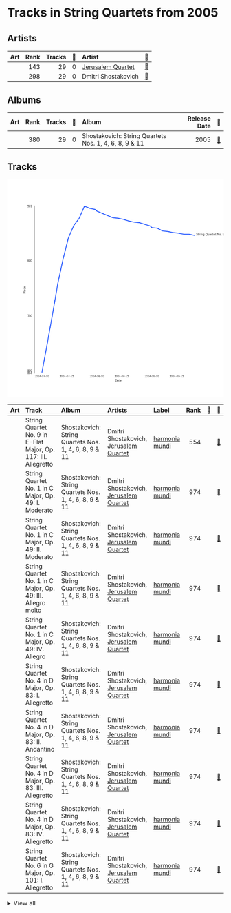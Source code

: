 # Tracks in String Quartets from 2005

## Artists

| Art | Rank | Tracks | 💚 | Artist | 🔗 |
|:---|---:|---:|---:|:---|:---|
| <img src="https://i.scdn.co/image/ab6761610000e5ebe9c2dcd7eb7f1247a61c6f07" alt="" width="50" /> | 143 | 29 | 0 | [Jerusalem Quartet](../../../artists/jerusalem_quartet/overview.md) | [🔗](https://open.spotify.com/artist/7AnE8Jpu1vxLeXcs6OKYHE) |
| <img src="https://i.scdn.co/image/28f745db0a77d0e70db1c0be305f51b3478706aa" alt="" width="50" /> | 298 | 29 | 0 | Dmitri Shostakovich | [🔗](https://open.spotify.com/artist/6s1pCNXcbdtQJlsnM1hRIA) |

## Albums

| Art | Rank | Tracks | 💚 | Album | Release Date | 🔗 |
|:---|---:|---:|---:|:---|---:|:---|
| <img src="https://i.scdn.co/image/ab67616d0000b273ff17a9c684ec4757c8c026b0" alt="" width="50" /> | 380 | 29 | 0 | Shostakovich: String Quartets Nos. 1, 4, 6, 8, 9 & 11 | 2005 | [🔗](https://open.spotify.com/album/4V2YVRjysd08RF0GLRDDK7) |

## Tracks

![Track score ranking over time](../../../images/playlists/string_quartets/2005/tracks_time_series.png)

| Art | Track | Album | Artists | Label | Rank | 💚 | 🔗 |
|:---|:---|:---|:---|:---|---:|:---|:---|
| <img src="https://i.scdn.co/image/ab67616d0000b273ff17a9c684ec4757c8c026b0" alt="" width="50" /> | String Quartet No. 9 in E-Flat Major, Op. 117: III. Allegretto | Shostakovich: String Quartets Nos. 1, 4, 6, 8, 9 & 11 | Dmitri Shostakovich, [Jerusalem Quartet](../../../artists/jerusalem_quartet/overview.md) | [harmonia mundi](../../../labels/harmonia_mundi) | 554 | | [🔗](https://open.spotify.com/track/57vPVZyYD3Cfxlpmqqdgl5) |
| <img src="https://i.scdn.co/image/ab67616d0000b273ff17a9c684ec4757c8c026b0" alt="" width="50" /> | String Quartet No. 1 in C Major, Op. 49: I. Moderato | Shostakovich: String Quartets Nos. 1, 4, 6, 8, 9 & 11 | Dmitri Shostakovich, [Jerusalem Quartet](../../../artists/jerusalem_quartet/overview.md) | [harmonia mundi](../../../labels/harmonia_mundi) | 974 | | [🔗](https://open.spotify.com/track/5VQz0yG8Lzvjj4RCbDLMrJ) |
| <img src="https://i.scdn.co/image/ab67616d0000b273ff17a9c684ec4757c8c026b0" alt="" width="50" /> | String Quartet No. 1 in C Major, Op. 49: II. Moderato | Shostakovich: String Quartets Nos. 1, 4, 6, 8, 9 & 11 | Dmitri Shostakovich, [Jerusalem Quartet](../../../artists/jerusalem_quartet/overview.md) | [harmonia mundi](../../../labels/harmonia_mundi) | 974 | | [🔗](https://open.spotify.com/track/0A5oxICmtISYvCLCKY5BZs) |
| <img src="https://i.scdn.co/image/ab67616d0000b273ff17a9c684ec4757c8c026b0" alt="" width="50" /> | String Quartet No. 1 in C Major, Op. 49: III. Allegro molto | Shostakovich: String Quartets Nos. 1, 4, 6, 8, 9 & 11 | Dmitri Shostakovich, [Jerusalem Quartet](../../../artists/jerusalem_quartet/overview.md) | [harmonia mundi](../../../labels/harmonia_mundi) | 974 | | [🔗](https://open.spotify.com/track/5O8Iz6Mlz4oS0DP6YYyBQC) |
| <img src="https://i.scdn.co/image/ab67616d0000b273ff17a9c684ec4757c8c026b0" alt="" width="50" /> | String Quartet No. 1 in C Major, Op. 49: IV. Allegro | Shostakovich: String Quartets Nos. 1, 4, 6, 8, 9 & 11 | Dmitri Shostakovich, [Jerusalem Quartet](../../../artists/jerusalem_quartet/overview.md) | [harmonia mundi](../../../labels/harmonia_mundi) | 974 | | [🔗](https://open.spotify.com/track/0nxe3lOpIX0rt3E9vcrRn5) |
| <img src="https://i.scdn.co/image/ab67616d0000b273ff17a9c684ec4757c8c026b0" alt="" width="50" /> | String Quartet No. 4 in D Major, Op. 83: I. Allegretto | Shostakovich: String Quartets Nos. 1, 4, 6, 8, 9 & 11 | Dmitri Shostakovich, [Jerusalem Quartet](../../../artists/jerusalem_quartet/overview.md) | [harmonia mundi](../../../labels/harmonia_mundi) | 974 | | [🔗](https://open.spotify.com/track/2ESTZJCtAtRNts4sKVVTsl) |
| <img src="https://i.scdn.co/image/ab67616d0000b273ff17a9c684ec4757c8c026b0" alt="" width="50" /> | String Quartet No. 4 in D Major, Op. 83: II. Andantino | Shostakovich: String Quartets Nos. 1, 4, 6, 8, 9 & 11 | Dmitri Shostakovich, [Jerusalem Quartet](../../../artists/jerusalem_quartet/overview.md) | [harmonia mundi](../../../labels/harmonia_mundi) | 974 | | [🔗](https://open.spotify.com/track/4Ky633fVEZUBTOcjKbY7yc) |
| <img src="https://i.scdn.co/image/ab67616d0000b273ff17a9c684ec4757c8c026b0" alt="" width="50" /> | String Quartet No. 4 in D Major, Op. 83: III. Allegretto | Shostakovich: String Quartets Nos. 1, 4, 6, 8, 9 & 11 | Dmitri Shostakovich, [Jerusalem Quartet](../../../artists/jerusalem_quartet/overview.md) | [harmonia mundi](../../../labels/harmonia_mundi) | 974 | | [🔗](https://open.spotify.com/track/2cDsjReMRP1B3dLSH8uBRx) |
| <img src="https://i.scdn.co/image/ab67616d0000b273ff17a9c684ec4757c8c026b0" alt="" width="50" /> | String Quartet No. 4 in D Major, Op. 83: IV. Allegretto | Shostakovich: String Quartets Nos. 1, 4, 6, 8, 9 & 11 | Dmitri Shostakovich, [Jerusalem Quartet](../../../artists/jerusalem_quartet/overview.md) | [harmonia mundi](../../../labels/harmonia_mundi) | 974 | | [🔗](https://open.spotify.com/track/4qM31gOqZIt7skvz2kgaOC) |
| <img src="https://i.scdn.co/image/ab67616d0000b273ff17a9c684ec4757c8c026b0" alt="" width="50" /> | String Quartet No. 6 in G Major, Op. 101: I. Allegretto | Shostakovich: String Quartets Nos. 1, 4, 6, 8, 9 & 11 | Dmitri Shostakovich, [Jerusalem Quartet](../../../artists/jerusalem_quartet/overview.md) | [harmonia mundi](../../../labels/harmonia_mundi) | 974 | | [🔗](https://open.spotify.com/track/0k7Zd9zAYnBPuNJPck4UOc) |


<details>
<summary>View all</summary>

| Art | Track | Album | Artists | Label | Rank | 💚 | 🔗 |
|:---|:---|:---|:---|:---|---:|:---|:---|
| <img src="https://i.scdn.co/image/ab67616d0000b273ff17a9c684ec4757c8c026b0" alt="" width="50" /> | String Quartet No. 6 in G Major, Op. 101: II. Moderato con moto | Shostakovich: String Quartets Nos. 1, 4, 6, 8, 9 & 11 | Dmitri Shostakovich, [Jerusalem Quartet](../../../artists/jerusalem_quartet/overview.md) | [harmonia mundi](../../../labels/harmonia_mundi) | 974 | | [🔗](https://open.spotify.com/track/5BqEbEtqCpIrKRJh5c3Z3u) |
| <img src="https://i.scdn.co/image/ab67616d0000b273ff17a9c684ec4757c8c026b0" alt="" width="50" /> | String Quartet No. 6 in G Major, Op. 101: III. Lento | Shostakovich: String Quartets Nos. 1, 4, 6, 8, 9 & 11 | Dmitri Shostakovich, [Jerusalem Quartet](../../../artists/jerusalem_quartet/overview.md) | [harmonia mundi](../../../labels/harmonia_mundi) | 974 | | [🔗](https://open.spotify.com/track/01toQ1HaV4k4aUqWqNsdJe) |
| <img src="https://i.scdn.co/image/ab67616d0000b273ff17a9c684ec4757c8c026b0" alt="" width="50" /> | String Quartet No. 6 in G Major, Op. 101: IV. Finale (Lento) - Allegretto | Shostakovich: String Quartets Nos. 1, 4, 6, 8, 9 & 11 | Dmitri Shostakovich, [Jerusalem Quartet](../../../artists/jerusalem_quartet/overview.md) | [harmonia mundi](../../../labels/harmonia_mundi) | 974 | | [🔗](https://open.spotify.com/track/3EcruCCCtRp7fi5K2YfAA5) |
| <img src="https://i.scdn.co/image/ab67616d0000b273ff17a9c684ec4757c8c026b0" alt="" width="50" /> | String Quartet No. 8 in C Minor, Op. 110: I. Largo | Shostakovich: String Quartets Nos. 1, 4, 6, 8, 9 & 11 | Dmitri Shostakovich, [Jerusalem Quartet](../../../artists/jerusalem_quartet/overview.md) | [harmonia mundi](../../../labels/harmonia_mundi) | 974 | | [🔗](https://open.spotify.com/track/2wtSkXod5g0Ms9h9Amd9FD) |
| <img src="https://i.scdn.co/image/ab67616d0000b273ff17a9c684ec4757c8c026b0" alt="" width="50" /> | String Quartet No. 8 in C Minor, Op. 110: II. Allegro molto | Shostakovich: String Quartets Nos. 1, 4, 6, 8, 9 & 11 | Dmitri Shostakovich, [Jerusalem Quartet](../../../artists/jerusalem_quartet/overview.md) | [harmonia mundi](../../../labels/harmonia_mundi) | 974 | | [🔗](https://open.spotify.com/track/5EXeMOFxbHkj2lgACzXpzr) |
| <img src="https://i.scdn.co/image/ab67616d0000b273ff17a9c684ec4757c8c026b0" alt="" width="50" /> | String Quartet No. 8 in C Minor, Op. 110: III. Allegretto | Shostakovich: String Quartets Nos. 1, 4, 6, 8, 9 & 11 | Dmitri Shostakovich, [Jerusalem Quartet](../../../artists/jerusalem_quartet/overview.md) | [harmonia mundi](../../../labels/harmonia_mundi) | 974 | | [🔗](https://open.spotify.com/track/1uQEWRgoZxzAn7OScQl9nV) |
| <img src="https://i.scdn.co/image/ab67616d0000b273ff17a9c684ec4757c8c026b0" alt="" width="50" /> | String Quartet No. 8 in C Minor, Op. 110: IV. Largo | Shostakovich: String Quartets Nos. 1, 4, 6, 8, 9 & 11 | Dmitri Shostakovich, [Jerusalem Quartet](../../../artists/jerusalem_quartet/overview.md) | [harmonia mundi](../../../labels/harmonia_mundi) | 974 | | [🔗](https://open.spotify.com/track/0axYJ2DSUKXkL67CnUDN3t) |
| <img src="https://i.scdn.co/image/ab67616d0000b273ff17a9c684ec4757c8c026b0" alt="" width="50" /> | String Quartet No. 8 in C Minor, Op. 110: V. Largo | Shostakovich: String Quartets Nos. 1, 4, 6, 8, 9 & 11 | Dmitri Shostakovich, [Jerusalem Quartet](../../../artists/jerusalem_quartet/overview.md) | [harmonia mundi](../../../labels/harmonia_mundi) | 974 | | [🔗](https://open.spotify.com/track/7I1ePDRDp8RvVv9lPU5wHi) |
| <img src="https://i.scdn.co/image/ab67616d0000b273ff17a9c684ec4757c8c026b0" alt="" width="50" /> | String Quartet No. 9 in E-Flat Major, Op. 117: I. Moderato Con Moto | Shostakovich: String Quartets Nos. 1, 4, 6, 8, 9 & 11 | Dmitri Shostakovich, [Jerusalem Quartet](../../../artists/jerusalem_quartet/overview.md) | [harmonia mundi](../../../labels/harmonia_mundi) | 974 | | [🔗](https://open.spotify.com/track/7c1PZ3jfMdI65Oqn1uI74j) |
| <img src="https://i.scdn.co/image/ab67616d0000b273ff17a9c684ec4757c8c026b0" alt="" width="50" /> | String Quartet No. 9 in E-Flat Major, Op. 117: II. Adagio | Shostakovich: String Quartets Nos. 1, 4, 6, 8, 9 & 11 | Dmitri Shostakovich, [Jerusalem Quartet](../../../artists/jerusalem_quartet/overview.md) | [harmonia mundi](../../../labels/harmonia_mundi) | 974 | | [🔗](https://open.spotify.com/track/4u51lPm5GBz9CmJxODuV60) |
| <img src="https://i.scdn.co/image/ab67616d0000b273ff17a9c684ec4757c8c026b0" alt="" width="50" /> | String Quartet No. 9 in E-Flat Major, Op. 117: IV. Adagio | Shostakovich: String Quartets Nos. 1, 4, 6, 8, 9 & 11 | Dmitri Shostakovich, [Jerusalem Quartet](../../../artists/jerusalem_quartet/overview.md) | [harmonia mundi](../../../labels/harmonia_mundi) | 974 | | [🔗](https://open.spotify.com/track/0vpGcgNCl9p9UQdtCOajUG) |
| <img src="https://i.scdn.co/image/ab67616d0000b273ff17a9c684ec4757c8c026b0" alt="" width="50" /> | String Quartet No. 9 in E-Flat Major, Op. 117: V. Allegro | Shostakovich: String Quartets Nos. 1, 4, 6, 8, 9 & 11 | Dmitri Shostakovich, [Jerusalem Quartet](../../../artists/jerusalem_quartet/overview.md) | [harmonia mundi](../../../labels/harmonia_mundi) | 974 | | [🔗](https://open.spotify.com/track/6XOKaXhXamHmqSa38Uwf4A) |
| <img src="https://i.scdn.co/image/ab67616d0000b273ff17a9c684ec4757c8c026b0" alt="" width="50" /> | String Quartet No.11 in F Minor, Op. 122: I. Introduction (Andantino) | Shostakovich: String Quartets Nos. 1, 4, 6, 8, 9 & 11 | Dmitri Shostakovich, [Jerusalem Quartet](../../../artists/jerusalem_quartet/overview.md) | [harmonia mundi](../../../labels/harmonia_mundi) | 974 | | [🔗](https://open.spotify.com/track/4tcinhmPDuyaskdPrqjWB9) |
| <img src="https://i.scdn.co/image/ab67616d0000b273ff17a9c684ec4757c8c026b0" alt="" width="50" /> | String Quartet No.11 in F Minor, Op. 122: II. Scherzo (Allegretto) | Shostakovich: String Quartets Nos. 1, 4, 6, 8, 9 & 11 | Dmitri Shostakovich, [Jerusalem Quartet](../../../artists/jerusalem_quartet/overview.md) | [harmonia mundi](../../../labels/harmonia_mundi) | 974 | | [🔗](https://open.spotify.com/track/5axBmM6eFCRlBCXlBIZGJM) |
| <img src="https://i.scdn.co/image/ab67616d0000b273ff17a9c684ec4757c8c026b0" alt="" width="50" /> | String Quartet No.11 in F Minor, Op. 122: III. Récitatif (Adagio) | Shostakovich: String Quartets Nos. 1, 4, 6, 8, 9 & 11 | Dmitri Shostakovich, [Jerusalem Quartet](../../../artists/jerusalem_quartet/overview.md) | [harmonia mundi](../../../labels/harmonia_mundi) | 974 | | [🔗](https://open.spotify.com/track/02ys9P2W1zcsnWAw9LbaRD) |
| <img src="https://i.scdn.co/image/ab67616d0000b273ff17a9c684ec4757c8c026b0" alt="" width="50" /> | String Quartet No.11 in F Minor, Op. 122: IV. Etude (Allegro) | Shostakovich: String Quartets Nos. 1, 4, 6, 8, 9 & 11 | Dmitri Shostakovich, [Jerusalem Quartet](../../../artists/jerusalem_quartet/overview.md) | [harmonia mundi](../../../labels/harmonia_mundi) | 974 | | [🔗](https://open.spotify.com/track/1jXkZMpNRhBlzleAvtfTop) |
| <img src="https://i.scdn.co/image/ab67616d0000b273ff17a9c684ec4757c8c026b0" alt="" width="50" /> | String Quartet No.11 in F Minor, Op. 122: V. Humoresque (Allegro) | Shostakovich: String Quartets Nos. 1, 4, 6, 8, 9 & 11 | Dmitri Shostakovich, [Jerusalem Quartet](../../../artists/jerusalem_quartet/overview.md) | [harmonia mundi](../../../labels/harmonia_mundi) | 974 | | [🔗](https://open.spotify.com/track/4ikkJi208jmFPkdZGsSe71) |
| <img src="https://i.scdn.co/image/ab67616d0000b273ff17a9c684ec4757c8c026b0" alt="" width="50" /> | String Quartet No.11 in F Minor, Op. 122: VI. Elégie (Adagio) | Shostakovich: String Quartets Nos. 1, 4, 6, 8, 9 & 11 | Dmitri Shostakovich, [Jerusalem Quartet](../../../artists/jerusalem_quartet/overview.md) | [harmonia mundi](../../../labels/harmonia_mundi) | 974 | | [🔗](https://open.spotify.com/track/4oCDQYx2mAoP7cXyGEoVDe) |
| <img src="https://i.scdn.co/image/ab67616d0000b273ff17a9c684ec4757c8c026b0" alt="" width="50" /> | String Quartet No.11 in F Minor, Op. 122: VII. Finale (Moderato) | Shostakovich: String Quartets Nos. 1, 4, 6, 8, 9 & 11 | Dmitri Shostakovich, [Jerusalem Quartet](../../../artists/jerusalem_quartet/overview.md) | [harmonia mundi](../../../labels/harmonia_mundi) | 974 | | [🔗](https://open.spotify.com/track/76ZylpA4UyhA3gQn0INmqF) |

</details>


